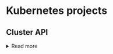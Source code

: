 # Kubernetes projects

## Cluster API
<details>
  <summary>Read more</summary>
  
  - [GitHub](https://github.com/kubernetes-sigs/cluster-api)
  - [The Cluster API Book](https://cluster-api.sigs.k8s.io/)
  - [Tanzu - The What and the Why of the Cluster API](https://tanzu.vmware.com/content/blog/the-what-and-the-why-of-the-cluster-api) - Mar-14 '19
  - [CNCF Webinar - Commoditise Kubernetes with cluster-api](https://www.cncf.io/webinars/commoditise-kubernetes-with-cluster-api/) - Jun-26 '20
</details>
